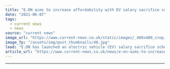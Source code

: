 ```yaml
---
title: "E.ON aims to increase affordability with EV salary sacrifice scheme"
date: "2021-06-07"
tags: 
  - current news
  - news
source: "current news"
image_url: "https://www.current-news.co.uk/static/images/_400x400_crop_center-center/E.On-Emobility.jpg"
image_fp: "/assets/img/post_thumbnails/48.jpg"
lead: "​E.ON has launched an electric vehicle (EV) salary sacrifice scheme following its company car provision going all electric in 2019."
article_url: "https://www.current-news.co.uk/news/e-on-aims-to-increase-affordability-with-ev-salary-sacrifice-scheme?utm_source=rss-feeds&utm_medium=rss&utm_campaign=rss"
---
```


---

